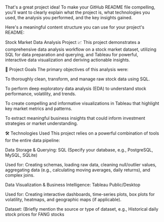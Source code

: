 That's a great project idea! To make your GitHub README file compelling, you'll want to clearly explain what the project is, what technologies you used, the analysis you performed, and the key insights gained.

Here's a meaningful content structure you can use for your project's README:

Stock Market Data Analysis Project 📈
This project demonstrates a comprehensive data analysis workflow on a stock market dataset, utilizing SQL for data preparation and querying, and Tableau for powerful, interactive data visualization and deriving actionable insights.

🌟 Project Goals
The primary objectives of this analysis were:

To thoroughly clean, transform, and manage raw stock data using SQL.

To perform deep exploratory data analysis (EDA) to understand stock performance, volatility, and trends.

To create compelling and informative visualizations in Tableau that highlight key market metrics and patterns.

To extract meaningful business insights that could inform investment strategies or market understanding.

🛠 Technologies Used
This project relies on a powerful combination of tools for the entire data pipeline:

Data Storage & Querying: SQL (Specify your database, e.g., PostgreSQL, MySQL, SQLite)

Used for: Creating schemas, loading raw data, cleaning null/outlier values, aggregating data (e.g., calculating moving averages, daily returns), and complex joins.

Data Visualization & Business Intelligence: Tableau Public/Desktop

Used for: Creating interactive dashboards, time-series plots, box plots for volatility, heatmaps, and geographic maps (if applicable).

Dataset: (Briefly mention the source or type of dataset, e.g., Historical daily stock prices for FANG stocks
